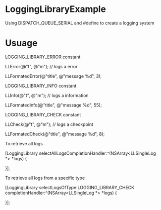 # LoggingLibraryExample
Using DISPATCH_QUEUE_SERIAL and #define to create a logging system

# Usuage
LOGGING_LIBRARY_ERROR constant

LLError(@"t", @"m"); // logs a error

LLFormatedError(@"title", @"message %d", 3);


LOGGING_LIBRARY_INFO constant

LLInfo(@"t", @"m"); // logs a information

LLFormatedInfo(@"title", @"message %d", 55);


LOGGING_LIBRARY_CHECK constant

LLCheck(@"t", @"m"); // logs a checkpoint

LLFormatedCheck(@"title", @"message %d", 8);


To retrieve all logs

[LoggingLibrary selectAllLogsCompletionHandler:^(NSArray<LLSingleLog *> *logs) {

}];


To retrieve all logs from a specific type

[LoggingLibrary selectLogsOfType:LOGGING_LIBRARY_CHECK completionHandler:^(NSArray<LLSingleLog *> *logs) {

}];
